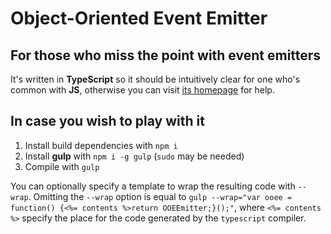 # Object-Oriented Event Emitter

## For those who miss the point with event emitters

It's written in **TypeScript** so it should be intuitively clear for one who's common with **JS**, otherwise you can visit
[its homepage](http://www.typescriptlang.org/Tutorial) for help.

## In case you wish to play with it
1. Install build dependencies with `npm i`
2. Install **gulp** with `npm i -g gulp` (`sudo` may be needed)
3. Compile with `gulp`

You can optionally specify a template to wrap the resulting code with `--wrap`. Omitting the `--wrap` option is equal to
`gulp --wrap="var ooee = function() {<%= contents %>return OOEEmitter;}();"`, where `<%= contents %>` specify the place
for the code generated by the `typescript` compiler.
